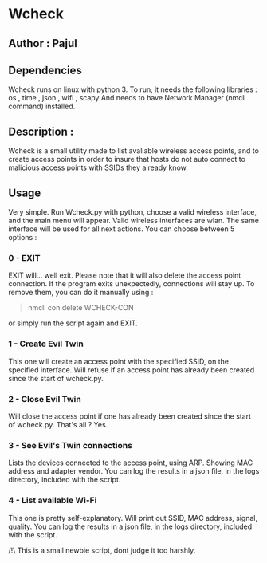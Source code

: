# Wcheck
## Author : Pajul

## Dependencies

Wcheck runs on linux with python 3.
To run, it needs the following libraries : os , time , json , wifi , scapy
And needs to have Network Manager (nmcli command) installed.

## Description :

Wcheck is a small utility made to list avaliable wireless access points,
and to create access points in order to insure that hosts do not auto connect to
malicious access points with SSIDs they already know.

## Usage

Very simple.
Run Wcheck.py with python, choose a valid wireless interface,
and the main menu will appear.
Valid wireless interfaces are wlan.
The same interface will be used for all next actions.
You can choose between 5 options :


### 0 - EXIT 

EXIT will... well exit. Please note that it will also delete the access point connection.
If the program exits unexpectedly, connections will stay up.
To remove them, you can do it manually using : 

 >nmcli con delete WCHECK-CON

or simply run the script again and EXIT.

### 1 - Create Evil Twin

This one will create an access point with the specified SSID, on the specified interface.
Will refuse if an access point has already been created since the start of wcheck.py.

### 2 - Close Evil Twin

Will close the access point if one has already been created since the start of wcheck.py.
That's all ?
Yes.

### 3 - See Evil's Twin connections

Lists the devices connected to the access point, using ARP.
Showing MAC address and adapter vendor.
You can log the results in a json file, in the logs directory, included with the script.

### 4 - List available Wi-Fi

This one is pretty self-explanatory.
Will print out SSID, MAC address, signal, quality.
You can log the results in a json file, in the logs directory, included with the script.


/!\ This is a small newbie script, dont judge it too harshly.
